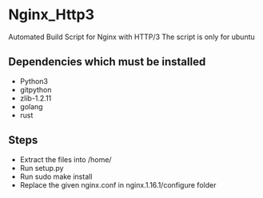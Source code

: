 # Nginx_Http3
Automated Build Script for Nginx with HTTP/3
The script is only for ubuntu

## Dependencies which must be installed
- Python3
- gitpython
- zlib-1.2.11
- golang
- rust

## Steps
- Extract the files into /home/<user>
- Run setup.py
- Run sudo make install
- Replace the given nginx.conf in nginx.1.16.1/configure folder
